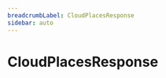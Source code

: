 ```yaml
---
breadcrumbLabel: CloudPlacesResponse
sidebar: auto
---
```


# CloudPlacesResponse

<ProxySummary/>

<ApiDocs/>
